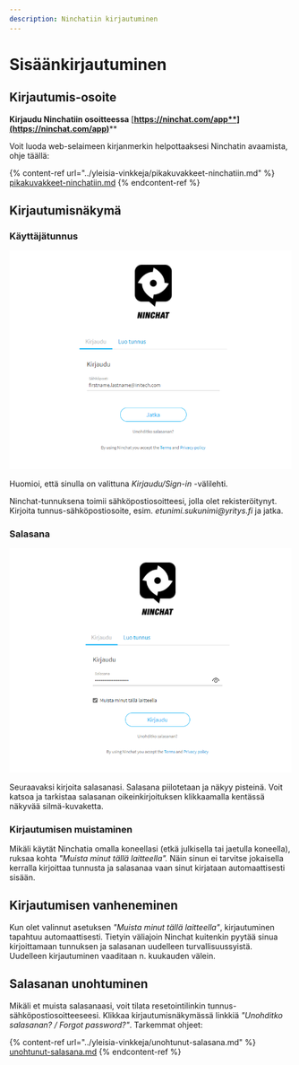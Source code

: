```yaml
---
description: Ninchatiin kirjautuminen
---
```


# Sisäänkirjautuminen

## Kirjautumis-osoite

**Kirjaudu Ninchatiin osoitteessa** [**https://ninchat.com/app**](https://ninchat.com/app)****

Voit luoda web-selaimeen kirjanmerkin helpottaaksesi Ninchatin avaamista, ohje täällä:

{% content-ref url="../yleisia-vinkkeja/pikakuvakkeet-ninchatiin.md" %}
[pikakuvakkeet-ninchatiin.md](../yleisia-vinkkeja/pikakuvakkeet-ninchatiin.md)
{% endcontent-ref %}

## Kirjautumisnäkymä <a href="#kirjautumisnakyma" id="kirjautumisnakyma"></a>

### Käyttäjätunnus <a href="#kayttajatunnus" id="kayttajatunnus"></a>

![](../.gitbook/assets/sign-in-01.png)

Huomioi, että sinulla on valittuna _Kirjaudu/Sign-in_ -välilehti.

Ninchat-tunnuksena toimii sähköpostiosoitteesi, jolla olet rekisteröitynyt. Kirjoita tunnus-sähköpostiosoite, esim. _etunimi.sukunimi@yritys.fi_ ja jatka.

### Salasana

![](../.gitbook/assets/sign-in-02.png)

Seuraavaksi kirjoita salasanasi. Salasana piilotetaan ja näkyy pisteinä. Voit katsoa ja tarkistaa salasanan oikeinkirjoituksen klikkaamalla kentässä näkyvää silmä-kuvaketta.

### Kirjautumisen muistaminen

Mikäli käytät Ninchatia omalla koneellasi (etkä julkisella tai jaetulla koneella), ruksaa kohta _"Muista minut tällä laitteella"._ Näin sinun ei tarvitse jokaisella kerralla kirjoittaa tunnusta ja salasanaa vaan sinut kirjataan automaattisesti sisään.

## Kirjautumisen vanheneminen

Kun olet valinnut asetuksen _"Muista minut tällä laitteella"_, kirjautuminen tapahtuu automaattisesti. Tietyin väliajoin Ninchat kuitenkin pyytää sinua kirjoittamaan tunnuksen ja salasanan uudelleen turvallisuussyistä. Uudelleen kirjautuminen vaaditaan n. kuukauden välein.

## Salasanan unohtuminen

Mikäli et muista salasanaasi, voit tilata resetointilinkin tunnus-sähköpostiosoitteeseesi. Klikkaa kirjautumisnäkymässä linkkiä _"Unohditko salasanan? / Forgot password?"_. Tarkemmat ohjeet:

{% content-ref url="../yleisia-vinkkeja/unohtunut-salasana.md" %}
[unohtunut-salasana.md](../yleisia-vinkkeja/unohtunut-salasana.md)
{% endcontent-ref %}
